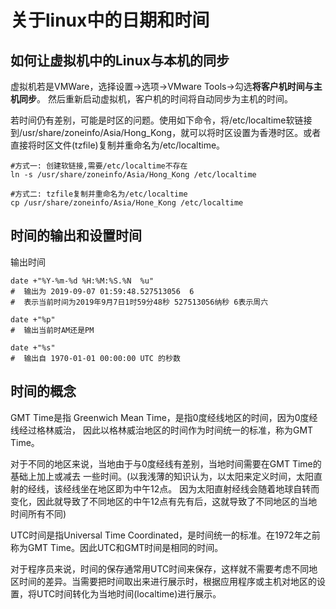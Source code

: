 # 关于linux中的日期和时间

## 如何让虚拟机中的Linux与本机的同步
虚拟机若是VMWare，选择设置->选项->VMware Tools->勾选**将客户机时间与主机同步**。
然后重新启动虚拟机，客户机的时间将自动同步为主机的时间。

若时间仍有差别，可能是时区的问题。使用如下命令，将/etc/localtime软链接到/usr/share/zoneinfo/Asia/Hong_Kong，就可以将时区设置为香港时区。或者直接将时区文件(tzfile)复制并重命名为/etc/localtime。
```
#方式一: 创建软链接,需要/etc/localtime不存在
ln -s /usr/share/zoneinfo/Asia/Hong_Kong /etc/localtime

#方式二: tzfile复制并重命名为/etc/localtime
cp /usr/share/zoneinfo/Asia/Hone_Kong /etc/localtime
```

## 时间的输出和设置时间
输出时间
```
date +"%Y-%m-%d %H:%M:%S.%N  %u"
#  输出为 2019-09-07 01:59:48.527513056  6
#  表示当前时间为2019年9月7日1时59分48秒 527513056纳秒 6表示周六

date +"%p"
#  输出当前时AM还是PM

date +"%s"
#  输出自 1970-01-01 00:00:00 UTC 的秒数
```


## 时间的概念
GMT Time是指 Greenwich Mean Time，是指0度经线地区的时间，因为0度经线经过格林威治，
因此以格林威治地区的时间作为时间统一的标准，称为GMT Time。

对于不同的地区来说，当地由于与0度经线有差别，当地时间需要在GMT Time的基础上加上或减去
一些时间。(以我浅薄的知识认为，以太阳来定义时间，太阳直射的经线，该经线坐在地区即为中午12点。
因为太阳直射经线会随着地球自转而变化，因此就导致了不同地区的中午12点有先有后，这就导致了不同地区的当地时间所有不同)

UTC时间是指Universal Time Coordinated，是时间统一的标准。在1972年之前称为GMT Time。因此UTC和GMT时间是相同的时间。

对于程序员来说，时间的保存通常用UTC时间来保存，这样就不需要考虑不同地区时间的差异。当需要把时间取出来进行展示时，根据应用程序或主机对地区的设置，将UTC时间转化为当地时间(localtime)进行展示。


